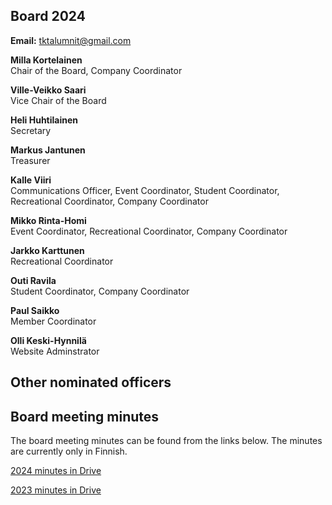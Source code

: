 ## Board 2024

**Email:** tktalumnit@gmail.com

**Milla Kortelainen**<br/>
Chair of the Board, Company Coordinator

**Ville-Veikko Saari**<br/>
Vice Chair of the Board

**Heli Huhtilainen**<br/>
Secretary

**Markus Jantunen**<br/>
Treasurer

**Kalle Viiri**<br/>
Communications Officer, Event Coordinator, Student Coordinator, Recreational Coordinator, Company Coordinator

**Mikko Rinta-Homi**<br/>
Event Coordinator, Recreational Coordinator, Company Coordinator

**Jarkko Karttunen**<br/>
Recreational Coordinator

**Outi Ravila**<br/>
Student Coordinator, Company Coordinator

**Paul Saikko**<br/>
Member Coordinator

**Olli Keski-Hynnilä**<br/>
Website Adminstrator

## Other nominated officers

## Board meeting minutes

The board meeting minutes can be found from the links below. The minutes are currently only in Finnish.

[2024 minutes in Drive](https://drive.google.com/drive/folders/1mbYcmbhP4mXZdYVnx6NP8YhF6DVUNnaT)

[2023 minutes in Drive](https://drive.google.com/drive/folders/12oN8oljJDjr20P5YC11K-v-bk256kYlS)
